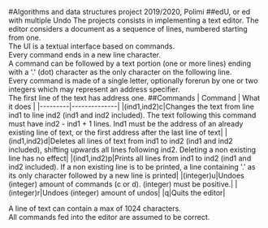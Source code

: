 #Algorithms and data structures project 2019/2020, Polimi 
##edU, or ed with multiple Undo
The projects consists in implementing a text editor. The editor considers a document as a sequence of lines, numbered starting from one.  
The UI is a textual interface based on commands.  
Every command ends in a new line character.  
A command can be followed by a text portion (one or more lines) ending with a '.' (dot) character as the only character on the following line.  
Every command is made of a single letter, optionally forerun by one or two integers which may represent an address specifier.  
The first line of the text has address one.
##Commands
| Command | What it does |
|---------|--------------|
|(ind1,ind2)c|Changes the text from line ind1 to line ind2 (ind1 and ind2 included). The text following this command must have ind2 - ind1 + 1 lines. Ind1 must be the address of an already existing line of text, or the first address after the last line of text|
|(ind1,ind2)d|Deletes all lines of text from ind1 to ind2 (ind1 and ind2 included), shifting upwards all lines following ind2. Deleting a non existing line has no effect|
|(ind1,ind2)p|Prints all lines from ind1 to ind2 (ind1 and ind2 included). If a non existing line is to be printed, a line containing '.' as its only character followed by a new line is printed|
|(integer)u|Undoes (integer) amount of commands (c or d). (integer) must be positive.|
|(integer)r|Undoes (integer) amount of undos|
|q|Quits the editor|

A line of text can contain a max of 1024 characters.  
All commands fed into the editor are assumed to be correct.
